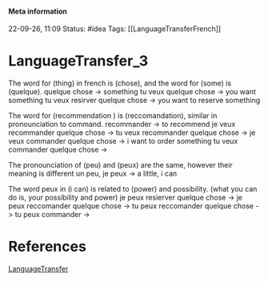 #### Meta information
22-09-26, 11:09
Status: #idea
Tags: [[LanguageTransferFrench]]





# LanguageTransfer_3

The word for (thing) in french is (chose), and the word for (some) is (quelque).
quelque chose -> something
tu veux quelque chose -> you want something
tu veux resirver quelque chose -> you want to reserve something

The word for (recommendation ) is (reccomandation), similar in pronounciation to command.
recommander -> to recommend
je veux recommander quelque chose -> 
tu veux recommander quelque chose ->
je veux commander quelque chose -> i want to order something
tu veux commander quelque chose -> 

The pronounciation of (peu) and (peux) are the same, however their meaning is different
un peu, je peux -> a little, i can

The word peux in (i can) is related to (power) and possibility. (what you can do is, your possibility and power)
je peux resierver quelque chose ->
je peux reccomander quelque chose ->
tu peux reccomander quelque chose -> 
tu peux commander -> 




# References
[LanguageTransfer](https://www.youtube.com/watch?v=LsG_0hyr_ro&list=PLeA5t3dWTWvvZln1pJ-Ij8xOmS_3zH-4j&ab_channel=LanguageTransfer)